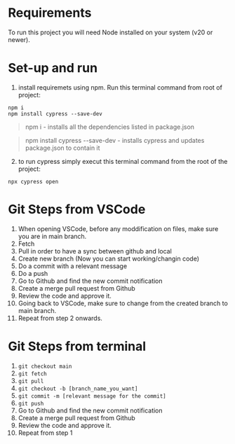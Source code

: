 

# Requirements
To run this project you will need Node installed on your system (v20 or newer).

# Set-up and run

1. install requiremets using npm. Run this terminal command from root of project:

```
npm i
npm install cypress --save-dev
```

> npm i - installs all the dependencies listed in package.json

> npm install cypress --save-dev - installs cypress and updates package.json to contain it


2. to run cypress simply execut this terminal command from the root of the project:

```
npx cypress open
```



# Git Steps from VSCode

1. When opening VSCode, before any moddification on files, make sure you are in main branch.
2. Fetch
3. Pull  in order to have a sync between github and local
4. Create new branch (Now you can start working/changin code)
5. Do a commit with a relevant message
6. Do a push
7. Go to Github and find the new commit notification
8. Create a merge pull request from Github
9. Review the code and approve it.
10. Going back to VSCode, make sure to change from the created branch to main branch.
11. Repeat from step 2 onwards.

# Git Steps from terminal

1. `git checkout main`
2. `git fetch`
3. `git pull`
4. `git checkout -b [branch_name_you_want]`
5. `git commit -m [relevant message for the commit]`
6. `git push`
7. Go to Github and find the new commit notification
8. Create a merge pull request from Github
9. Review the code and approve it.
10. Repeat from step 1